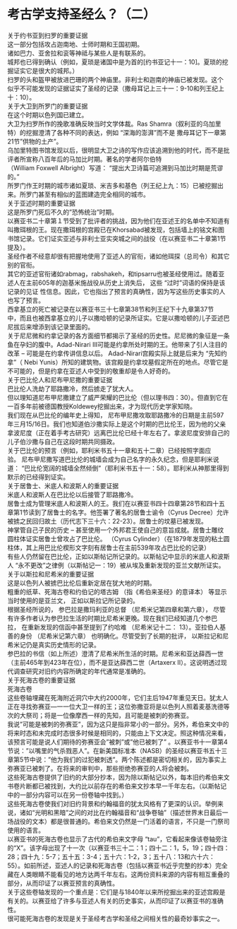 # 考古学支持圣经么？（二）



<p>关于约书亚到扫罗的重要证据&nbsp;<br />
这一部分包括攻占迦南地、士师时期和王国初期。&nbsp;<br />
诸如巴力、亚舍拉和衮等神祗与某些人是有联系的。&nbsp;<br />
城邦也已得到确认（例如，夏琐是诸国中是为首的[约书亚记十一：10]。夏琐的挖掘证实它是很大的城邦。）&nbsp;<br />
扫罗的头和盔甲被放进巴珊的两个神庙里。非利士和迦南的神庙已被发现。这个&nbsp;<br />
似乎不可能发现的证据证实了圣经的记录（撒母耳记上三十一：9-10和列王纪上十：10）。&nbsp;<br />
关于大卫到所罗门的重要证据&nbsp;<br />
在这个时期以色列国已建立。&nbsp;<br />
大卫为扫罗所作的挽歌准确反映当时文学体裁。Ras&nbsp;Shamra（叙利亚的乌加里特）的挖掘澄清了各种不同的表达，例如&nbsp;“深海的澎湃”而不是&nbsp;撒母耳记下一章第21节”供物的土产”。&nbsp;<br />
乌加里特图书馆发现以后，很明显大卫之诗的写作应该追溯到他的时代，而不是批评者所宣称八百年后的马加比时期。著名的学者阿尔伯特（William&nbsp;Foxwell&nbsp;Albright）写道：&nbsp;“提出大卫诗篇可追溯到马加比时期是荒谬的。”&nbsp;<br />
所罗门作王时期的城市诸如夏琐、米吉多和基色（列王纪上九：15）已被挖掘出来。所罗门甚至有相似的蓝图建造完全相同的城市。&nbsp;<br />
关于亚述时期的重要证据&nbsp;<br />
这是所罗门死后不久的”恐怖统治”时期。&nbsp;<br />
以赛亚书二十章第１节受到了批评者的挑战，因为他们在亚述王的名单中不知道有叫撒珥根的王。现在撒珥根的宫殿已在Khorsabad被发现，包括墙上的铭文和图书馆记录。它们证实亚述与非利士亚实突城之间的战役（在以赛亚书二十章第1节提及）。&nbsp;<br />
圣经作者不经意却很有把握地使用了亚述人的官衔，诸如他珥探（总司令）和其它别的官衔。&nbsp;<br />
其它的亚述官衔诸如rabmag，rabshakeh，和tipsarru也被圣经使用过。随着亚述人在主前605年的迦基米施战役从历史上消失后，&nbsp;这些&nbsp;“过时”词语的保持是该记录的见证&nbsp;性信息。因此，它也指出了预言的真确性，因为写这些历史事实的人也写了预言。&nbsp;<br />
西拿基立的死亡被记录在以赛亚书三十七章第38节和列王纪下十九章第37节&nbsp;<br />
中，而且也被西拿基立的儿子以撒哈顿的记录所证实。它是以撒哈顿的儿子亚述巴尼拔后来增添到该记录里面的。&nbsp;<br />
关于尼尼微和约拿记录的各方面细节都揭示了圣经的历史性。尼尼微的象征是一条鱼在孕妇的腹中。Adad-Nirari&nbsp;III可能是约拿所处时期的王。他带来了引人注目的改革&nbsp;–&nbsp;可能是在约拿传讲信息以后。&nbsp;Adad-Nirari宫殿实际上就是后来为&nbsp;“先知约拿”（&nbsp;Nebi&nbsp;Yunis）所知的建筑物。该宫殿是约拿坟墓假定所在的地点。尽管它是不可能的，但是约拿在亚述人中受到的敬重却是令人好奇的。&nbsp;<br />
关于巴比伦人和尼布甲尼撒的重要证据&nbsp;<br />
巴比伦人洗劫了耶路撒冷，然后掳走了犹大人。&nbsp;<br />
但以理知道尼布甲尼撒建立了威严荣耀的巴比伦（但以理书四：30）。但直到它在一百多年前被德国教授Koldewey挖掘出来，才为现代历史学家知晓。&nbsp;<br />
我们现在从巴比伦的编年史上得知，&nbsp;尼布甲尼撒攻取耶路撒冷的日期是主前597年三月15/16日。我们也知道伯沙撒实际上是这个时期的巴比伦王，因为他的父亲拿波尼度（正在着手考古研究）远离巴比伦已经十年左右了。拿波尼度安排自己的儿子伯沙撒与自己在这段时期共同摄政。&nbsp;<br />
关于巴比伦的预言（例如，耶利米书五十一章和五十二章）已经按照字面应验。&nbsp;尼布甲尼撒写道巴比伦的城墙会成为自己名字的永久纪念，但是耶利米说道：&nbsp;“巴比伦宽阔的城墙全然倾倒”（耶利米书五十一：58）。耶利米从神那里得到默示的已经得到证实。&nbsp;<br />
关于居鲁士、米底人和波斯人的重要证据&nbsp;<br />
米底人和波斯人在巴比伦以后接管了耶路撒冷。&nbsp;<br />
居鲁士成为管理米底人和波斯人的王。我们在以赛亚书四十四章第28节和四十五章第1节读到了居鲁士的名字。他签署了著名的居鲁士谕令（Cyrus&nbsp;Decree）允许被掳之民回归故土（历代志下三十六：22-23）。居鲁士的坟墓已被发现。&nbsp;<br />
神掌管自己子民的历史&nbsp;–&nbsp;甚至使用一个外邦君王使自己的意旨成就。居鲁士雕纹圆柱体证实居鲁士曾攻占了巴比伦。&nbsp;（Cyrus&nbsp;Cylinder）（在1879年发现的粘土圆柱体，其上用巴比伦楔形文字刻有居鲁士在主前539年攻占巴比伦的记录）&nbsp;<br />
有些人仍然留在巴比伦，正如以斯帖记所记录的。以斯帖记中显示的米底人和波斯人&nbsp;“永不更改”之律例（以斯帖记一：19）被从埃及重新发现的亚兰文献所证实。&nbsp;<br />
关于以斯拉和尼希米的重要证据&nbsp;<br />
这是以色列人被掳巴比伦后重新定居在犹大地的时期。&nbsp;<br />
粗重的纸草、死海古卷和约伯记的塔古姆&nbsp;（指《希伯来圣经》的意译本）&nbsp;等显示当时使用的是亚兰文，&nbsp;正如以斯拉记所记录的。&nbsp;<br />
根据圣经所说的，&nbsp;参巴拉是撒玛利亚的总督&nbsp;（尼希米记第四章和第六章），&nbsp;尽管有许多作者认为参巴拉生活的时期比尼希米更晚。现在我们已经知道几个参巴拉，&nbsp;在重新发现的信函中甚至提到了约哈难&nbsp;（尼希米记十二：&nbsp;13）。亚拉伯人基善的身份&nbsp;（尼希米记第六章）&nbsp;也明确化。尽管受到了长期的批评，&nbsp;以斯拉记和尼希米记仍是真实历史情形的记录。&nbsp;<br />
参巴拉的书信（如上所述）澄清了尼希米所生活的时期。尼希米和亚达薛西一世（主前465年到423年在位），而不是亚达薛西二世（Artaxerx&nbsp;II）。这说明透过现代调查研究对旧约内容所确定的年代通常是准确的。&nbsp;<br />
关于死海古卷的重要证据&nbsp;<br />
死海古卷&nbsp;<br />
这些卷轴埋藏在死海附近洞穴中大约2000年，它们主后1947年重见天日。犹太人正在寻找弥赛亚—一一位大卫一样的王；这位弥撒亚将是以色列人照着麦基洗德等次的大祭司；将是一位像摩西一样的先知，且可能是被刺的弥赛亚。&nbsp;<br />
我说”可能是被刺的弥赛亚”，因为这只是指非常小的一部分。另外，希伯来文中的将来时态和未完成时态很多时候是相同的，只能由上下文决定。照这种情况来看，该预言可能是说人们期待的弥赛亚会”被刺”或”他已被刺了”&nbsp;。以赛亚书十一章第4节说：”以嘴里的气杀戮恶人”。在新美国标准本（NASB）的圣经以赛亚书五十三章第5节中说：”他为我们的过犯被刺透”。两个陈述都是密切相关的，因为事实上弥赛亚已被刺了。在将来的审判中，那些拒绝弥赛亚的人将会被刺。&nbsp;<br />
这些死海古卷提供了旧约的大部分抄本，因为除以斯帖记以外，每本旧约希伯来文书卷片断都已被找到，大约比以前存在的希伯来文抄本早一千年左右。（以斯帖记中的一部分内容可以在另一份卷轴中找到。）&nbsp;<br />
这些死海古卷使我们对旧约背景和约翰福音的犹太风格有了更深的认识。举例来说，诸如“光明和黑暗”之间的对比在约翰福音和“战争卷轴”（描述世界末日最后一场战役的文本）都是很普通的。希伯来文仍然是一门活着的语言，不只是一门祭司使用的语言。&nbsp;<br />
以赛亚书的死海古卷也显示了古代的希伯来文字母&nbsp;“tau”，它看起来像该卷轴旁注的“X”。该字母出现了十一次（以赛亚书三十二：1；四十二：1，5，19；四十四：28；四十九：5-7；五十五：3-4；五十六：1-2，3；五十八：13和六十六：55）。如前所述，亚述人的记录和死海古卷（包括以赛亚书近乎完整的抄本）完全藏在人类眼睛不能看见的地方达两千年左右。这两份资料来源的内容有相互重叠的部分，从而印证了以赛亚预言的真确性。&nbsp;<br />
关于这些卷轴发现的一个重点是：它们是与1840年以来所挖掘出来的亚述宫殿是有关的。以赛亚给了许多与亚述人有关的历史事实，从而印证了以赛亚书的准确性。&nbsp;<br />
很可能死海古卷的发现是关于圣经考古学和圣经之间相关性的最奇妙事实之一。</p>